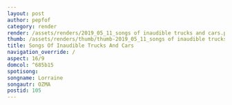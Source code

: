```yaml
---
layout: post
author: pepfof
category: render
render: /assets/renders/2019_05_11_songs of inaudible trucks and cars.png
thumb: /assets/renders/thumb/thumb-2019_05_11_songs of inaudible trucks and cars.png
title: Songs Of Inaudible Trucks And Cars
navigation_override: /
aspect: 16/9
domcol: ^685b15
spotisong: 
songname: Lorraine
songautr: OZMA
postid: 105
---
```


<!--USER BEGIN 1-->

<!--USER END 1-->

<!--more-->
<!--USER BEGIN 2-->

<!--USER END 2-->

